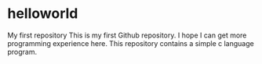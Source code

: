 # helloworld
My first repository
This is my first Github repository. I hope I can get more programming experience here.
This repository contains a simple c language program.
